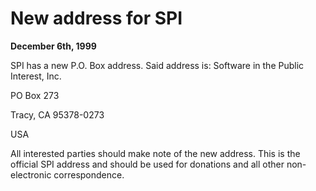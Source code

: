 
New address for SPI
===================


**December 6th, 1999**


SPI has a new P.O. Box address. Said address is:
Software in the Public Interest, Inc.  

PO Box 273  

Tracy, CA 95378-0273  

USA  

All interested parties should make note of the new address. This is the
official SPI address and should be used for donations and all other
non-electronic correspondence.







